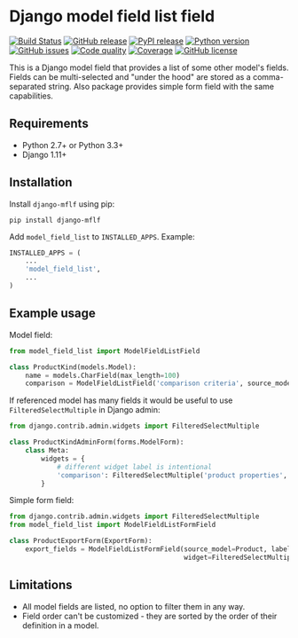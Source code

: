 # Django model field list field

[![Build Status](https://github.com/andreynovikov/django-mflf/workflows/Python%20package/badge.svg)](https://github.com/andreynovikov/django-mflf/actions?query=workflow%3A%22Python+package%22)
[![GitHub release](https://img.shields.io/github/release/andreynovikov/django-mflf.svg)](https://github.com/andreynovikov/django-mflf/releases/latest)
[![PyPI release](https://img.shields.io/pypi/v/django-mflf.svg)](https://pypi.org/project/django-mflf/)
[![Python version](https://img.shields.io/pypi/pyversions/django-mflf.svg)](https://pypi.org/project/django-mflf/)
[![GitHub issues](https://img.shields.io/github/issues/andreynovikov/django-mflf.svg)](https://github.com/andreynovikov/django-mflf/issues)
[![Code quality](https://img.shields.io/codacy/grade/a5a3ea9630fd4dcbaed3853b8d868b6d.svg)](https://www.codacy.com/app/novikov/django-mflf)
[![Coverage](https://img.shields.io/codacy/coverage/a5a3ea9630fd4dcbaed3853b8d868b6d.svg)](https://www.codacy.com/app/novikov/django-mflf)
[![GitHub license](https://img.shields.io/github/license/andreynovikov/django-mflf.svg)](LICENSE)

This is a Django model field that provides a list of some other model's fields. Fields can be multi-selected and "under the hood" are stored as a comma-separated string. Also package provides simple form field with the same capabilities.

## Requirements

* Python 2.7+ or Python 3.3+
* Django 1.11+

## Installation

Install ```django-mflf``` using pip:

```shell
pip install django-mflf
```

Add ```model_field_list``` to ```INSTALLED_APPS```. Example:

```python
INSTALLED_APPS = (
    ...
    'model_field_list',
    ...
)
```

## Example usage

Model field:

```python
from model_field_list import ModelFieldListField

class ProductKind(models.Model):
    name = models.CharField(max_length=100)
    comparison = ModelFieldListField('comparison criteria', source_model=Product)
```

If referenced model has many fields it would be useful to use ```FilteredSelectMultiple``` in Django admin:

```python
from django.contrib.admin.widgets import FilteredSelectMultiple

class ProductKindAdminForm(forms.ModelForm):
    class Meta:
        widgets = {
            # different widget label is intentional
            'comparison': FilteredSelectMultiple('product properties', False)
        }
```

Simple form field:

```python
from django.contrib.admin.widgets import FilteredSelectMultiple
from model_field_list import ModelFieldListFormField

class ProductExportForm(ExportForm):
    export_fields = ModelFieldListFormField(source_model=Product, label='Export fields',
                                            widget=FilteredSelectMultiple('свойства товара', False))
```

## Limitations

- All model fields are listed, no option to filter them in any way.
- Field order can't be customized - they are sorted by the order of their definition in a model.
